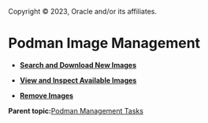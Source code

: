 Copyright © 2023, Oracle and/or its affiliates.

# Podman Image Management

-   **[Search and Download New Images](../topics/podman_image_download.md)**  

-   **[View and Inspect Available Images](../topics/podman_view_image.md)**  

-   **[Remove Images](../topics/podman_remove_image.md)**  


**Parent topic:**[Podman Management Tasks](../topics/cockpit-podman.md)

